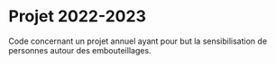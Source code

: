 # Projet 2022-2023
Code concernant un projet annuel ayant pour but la sensibilisation de personnes autour des embouteillages.
